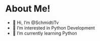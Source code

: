 # About Me!

- 👋 Hi, I’m @SchmidtiTv
- 👀 I’m interested in Python Development 
- 🌱 I’m currently learning Python

